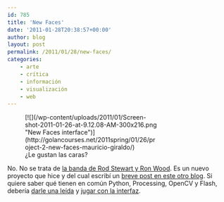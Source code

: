 ```yaml
---
id: 785
title: 'New Faces'
date: '2011-01-28T20:38:57+00:00'
author: blog
layout: post
permalink: /2011/01/28/new-faces/
categories:
    - arte
    - crítica
    - información
    - visualización
    - web
---
```


<figure markdown="1" aria-describedby="caption-attachment-786" class="wp-caption alignnone" id="attachment_786" style="width: 300px">
[![](/wp-content/uploads/2011/01/Screen-shot-2011-01-26-at-9.12.08-AM-300x216.png "New Faces interface")](http://golancourses.net/2011spring/01/26/project-2-new-faces-mauricio-giraldo/)
<figcaption markdown="0" class="wp-caption-text" id="caption-attachment-786">
¿Le gustan las caras?
</figcaption>

</figure>

No. No se trata de [la banda de Rod Stewart y Ron Wood](http://en.wikipedia.org/wiki/Faces_(band)). Es un nuevo proyecto que hice y del cual escribí un [breve post en este otro blog](http://golancourses.net/2011spring/01/26/project-2-new-faces-mauricio-giraldo/). Si quiere saber qué tienen en común Python, Processing, OpenCV y Flash, debería [darle una leída](http://golancourses.net/2011spring/01/26/project-2-new-faces-mauricio-giraldo/) y [jugar con la interfaz](http://www.mauriciogiraldo.com/lab/newfaces/).